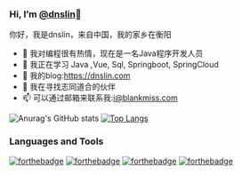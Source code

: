 ###  Hi, I’m [@dnslin](https://dnslin.com)👋
你好，我是dnslin，来自中国，我的家乡在衡阳
- 👀 我对编程很有热情，现在是一名Java程序开发人员
- 🌱 我正在学习 Java ,Vue, Sql, Springboot, SpringCloud
- 💞️ 我的blog:https://dnslin.com
- 👯 我在寻找志同道合的伙伴
- 📫 可以通过邮箱来联系我:i@blankmiss.com


![Anurag's GitHub stats](https://github-readme-stats.vercel.app/api?username=dnslin&show_icons=true&theme=radical) [![Top Langs](https://github-readme-stats.vercel.app/api/top-langs/?username=dnslin&show_icons=true&theme=radical)](https://github.com/anuraghazra/github-readme-stats)




### Languages and Tools

[![forthebadge](https://forthebadge.com/images/badges/ages-18.svg)](https://dnslin.com) [![forthebadge](https://forthebadge.com/images/badges/made-with-java.svg)](https://forthebadge.com)  [![forthebadge](https://forthebadge.com/images/badges/made-with-vue.svg)](https://forthebadge.com) [![forthebadge](https://forthebadge.com/images/badges/uses-git.svg)](https://forthebadge.com)

